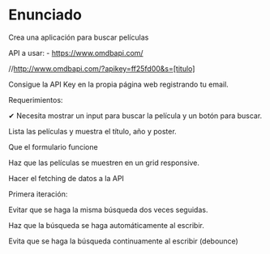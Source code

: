 # Enunciado

Crea una aplicación para buscar películas

API a usar: - <https://www.omdbapi.com/>

//http://www.omdbapi.com/?apikey=ff25fd00&s=[titulo]

Consigue la API Key en la propia página web registrando tu email.

Requerimientos:

✔ Necesita mostrar un input para buscar la película y un botón para buscar.

 Lista las películas y muestra el título, año y poster.

 Que el formulario funcione

 Haz que las películas se muestren en un grid responsive.

 Hacer el fetching de datos a la API

Primera iteración:

 Evitar que se haga la misma búsqueda dos veces seguidas.

 Haz que la búsqueda se haga automáticamente al escribir.

 Evita que se haga la búsqueda continuamente al escribir (debounce)
